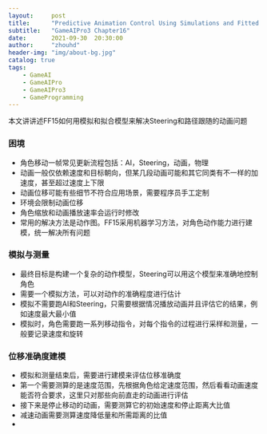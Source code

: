 ```yaml
---
layout:     post
title:      "Predictive Animation Control Using Simulations and Fitted Models"
subtitle:   "GameAIPro3 Chapter16"
date:       2021-09-30  20:30:00
author:     "zhouhd"
header-img: "img/about-bg.jpg"
catalog: true
tags:
    - GameAI
    - GameAIPro
    - GameAIPro3
    - GameProgramming
---
```


本文讲讲述FF15如何用模拟和拟合模型来解决Steering和路径跟随的动画问题

### 困境
- 角色移动一帧常见更新流程包括：AI，Steering，动画，物理
- 动画一般仅依赖速度和目标朝向，但某几段动画可能和其它同类有不一样的加速度，甚至超过速度上下限
- 动画位移可能有些细节不符合应用场景，需要程序员手工定制
- 环境会限制动画位移
- 角色缩放和动画播放速率会运行时修改
- 常用的解决方法是动作图。FF15采用机器学习方法，对角色动作能力进行建模，统一解决所有问题

### 模拟与测量
- 最终目标是构建一个复杂的动作模型，Steering可以用这个模型来准确地控制角色
- 需要一个模拟方法，可以对动作的准确程度进行估计
- 模拟不需要跑AI和Steering，只需要根据情况播放动画并且评估它的结果，例如速度最大最小值
- 模拟时，角色需要跑一系列移动指令，对每个指令的过程进行采样和测量，一般要记录速度和旋转

### 位移准确度建模
- 模拟和测量结束后，需要进行建模来评估位移准确度
- 第一个需要测算的是速度范围，先根据角色给定速度范围，然后看看动画速度能否符合要求，这里只对那些向前直走的动画进行评估
- 接下来是停止移动的动画，需要测算它的初始速度和停止距离大比值
- 减速动画需要测算速度降低量和所需距离的比值
- 

